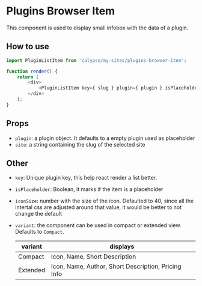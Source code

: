 # Plugins Browser Item

This component is used to display small infobox with the data of a plugin.

## How to use

```js
import PluginListItem from 'calypso/my-sites/plugins-browser-item';

function render() {
	return (
		<div>
			<PluginListItem key={ slug } plugin={ plugin } isPlaceholder site={ site } />
		</div>
	);
}
```

## Props

- `plugin`: a plugin object. It defaults to a empty plugin used as placeholder
- `site`: a string containing the slug of the selected site

## Other

- `key`: Unique plugin key, this help react render a list better.
- `isPlaceholder`: Boolean, it marks if the item is a placeholder
- `iconSize`: number with the size of the icon. Defaulted to 40, since all the intertal css are adjusted around that value, it would be better to not change the default
- `variant`: the component can be used in compact or extended view. Defaults to `Compact`.

  | variant  | displays                                            |
  | -------- | --------------------------------------------------- |
  | Compact  | Icon, Name, Short Description                       |
  | Extended | Icon, Name, Author, Short Description, Pricing Info |
